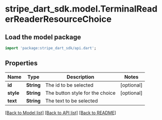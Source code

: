 # stripe_dart_sdk.model.TerminalReaderReaderResourceChoice

## Load the model package
```dart
import 'package:stripe_dart_sdk/api.dart';
```

## Properties
Name | Type | Description | Notes
------------ | ------------- | ------------- | -------------
**id** | **String** | The id to be selected | [optional] 
**style** | **String** | The button style for the choice | [optional] 
**text** | **String** | The text to be selected | 

[[Back to Model list]](../README.md#documentation-for-models) [[Back to API list]](../README.md#documentation-for-api-endpoints) [[Back to README]](../README.md)


